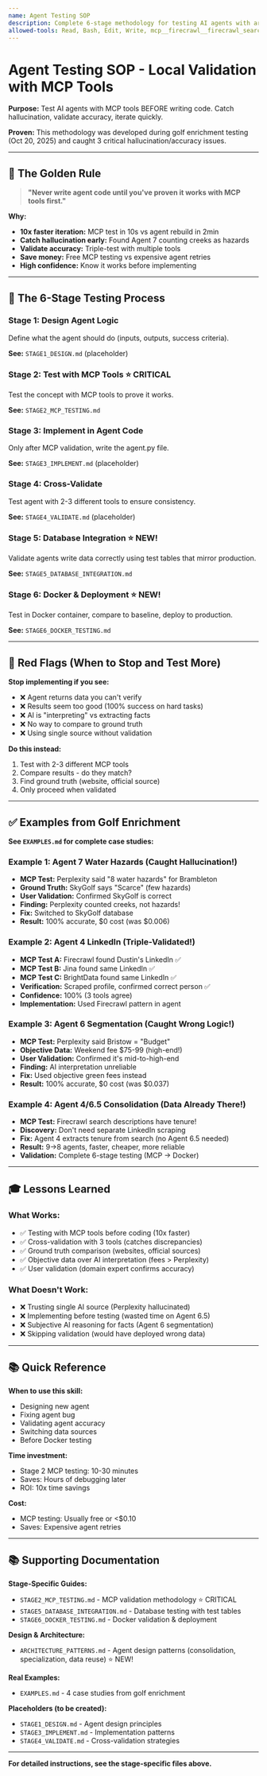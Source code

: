 ```yaml
---
name: Agent Testing SOP
description: Complete 6-stage methodology for testing AI agents with architecture patterns for agent consolidation, data flow optimization, and production deployment. Covers MCP validation, implementation, database integration, Docker testing, and controlled production rollout. Validates data accuracy, eliminates hallucination, reduces costs through rapid iteration. Use when developing new agents, fixing bugs, optimizing architecture, or validating changes before production.
allowed-tools: Read, Bash, Edit, Write, mcp__firecrawl__firecrawl_search, mcp__firecrawl__firecrawl_scrape, mcp__BrightData__search_engine, mcp__BrightData__scrape_as_markdown, mcp__jina__jina_search, mcp__jina__jina_reader, mcp__perplexity-ask__perplexity_ask, mcp__supabase__execute_sql, mcp__supabase__list_tables
---
```


# Agent Testing SOP - Local Validation with MCP Tools

**Purpose:** Test AI agents with MCP tools BEFORE writing code. Catch hallucination, validate accuracy, iterate quickly.

**Proven:** This methodology was developed during golf enrichment testing (Oct 20, 2025) and caught 3 critical hallucination/accuracy issues.

---

## 🎯 The Golden Rule

> **"Never write agent code until you've proven it works with MCP tools first."**

**Why:**
- **10x faster iteration:** MCP test in 10s vs agent rebuild in 2min
- **Catch hallucination early:** Found Agent 7 counting creeks as hazards
- **Validate accuracy:** Triple-test with multiple tools
- **Save money:** Free MCP testing vs expensive agent retries
- **High confidence:** Know it works before implementing

---

## 📐 The 6-Stage Testing Process

### **Stage 1: Design Agent Logic**
Define what the agent should do (inputs, outputs, success criteria).

**See:** `STAGE1_DESIGN.md` (placeholder)

### **Stage 2: Test with MCP Tools** ⭐ CRITICAL
Test the concept with MCP tools to prove it works.

**See:** `STAGE2_MCP_TESTING.md`

### **Stage 3: Implement in Agent Code**
Only after MCP validation, write the agent.py file.

**See:** `STAGE3_IMPLEMENT.md` (placeholder)

### **Stage 4: Cross-Validate**
Test agent with 2-3 different tools to ensure consistency.

**See:** `STAGE4_VALIDATE.md` (placeholder)

### **Stage 5: Database Integration** ⭐ NEW!
Validate agents write data correctly using test tables that mirror production.

**See:** `STAGE5_DATABASE_INTEGRATION.md`

### **Stage 6: Docker & Deployment** ⭐ NEW!
Test in Docker container, compare to baseline, deploy to production.

**See:** `STAGE6_DOCKER_TESTING.md`

---

## 🚨 Red Flags (When to Stop and Test More)

**Stop implementing if you see:**
- ❌ Agent returns data you can't verify
- ❌ Results seem too good (100% success on hard tasks)
- ❌ AI is "interpreting" vs extracting facts
- ❌ No way to compare to ground truth
- ❌ Using single source without validation

**Do this instead:**
1. Test with 2-3 different MCP tools
2. Compare results - do they match?
3. Find ground truth (website, official source)
4. Only proceed when validated

---

## ✅ Examples from Golf Enrichment

**See `EXAMPLES.md` for complete case studies:**

### **Example 1: Agent 7 Water Hazards** (Caught Hallucination!)
- **MCP Test:** Perplexity said "8 water hazards" for Brambleton
- **Ground Truth:** SkyGolf says "Scarce" (few hazards)
- **User Validation:** Confirmed SkyGolf is correct
- **Finding:** Perplexity counted creeks, not hazards!
- **Fix:** Switched to SkyGolf database
- **Result:** 100% accurate, $0 cost (was $0.006)

### **Example 2: Agent 4 LinkedIn** (Triple-Validated!)
- **MCP Test A:** Firecrawl found Dustin's LinkedIn ✅
- **MCP Test B:** Jina found same LinkedIn ✅
- **MCP Test C:** BrightData found same LinkedIn ✅
- **Verification:** Scraped profile, confirmed correct person ✅
- **Confidence:** 100% (3 tools agree)
- **Implementation:** Used Firecrawl pattern in agent

### **Example 3: Agent 6 Segmentation** (Caught Wrong Logic!)
- **MCP Test:** Perplexity said Bristow = "Budget"
- **Objective Data:** Weekend fee $75-99 (high-end!)
- **User Validation:** Confirmed it's mid-to-high-end
- **Finding:** AI interpretation unreliable
- **Fix:** Used objective green fees instead
- **Result:** 100% accurate, $0 cost (was $0.037)

### **Example 4: Agent 4/6.5 Consolidation** (Data Already There!)
- **MCP Test:** Firecrawl search descriptions have tenure!
- **Discovery:** Don't need separate LinkedIn scraping
- **Fix:** Agent 4 extracts tenure from search (no Agent 6.5 needed)
- **Result:** 9→8 agents, faster, cheaper, more reliable
- **Validation:** Complete 6-stage testing (MCP → Docker)

---

## 🎓 Lessons Learned

### **What Works:**
- ✅ Testing with MCP tools before coding (10x faster)
- ✅ Cross-validation with 3 tools (catches discrepancies)
- ✅ Ground truth comparison (websites, official sources)
- ✅ Objective data over AI interpretation (fees > Perplexity)
- ✅ User validation (domain expert confirms accuracy)

### **What Doesn't Work:**
- ❌ Trusting single AI source (Perplexity hallucinated)
- ❌ Implementing before testing (wasted time on Agent 6.5)
- ❌ Subjective AI reasoning for facts (Agent 6 segmentation)
- ❌ Skipping validation (would have deployed wrong data)

---

## 📚 Quick Reference

**When to use this skill:**
- Designing new agent
- Fixing agent bug
- Validating agent accuracy
- Switching data sources
- Before Docker testing

**Time investment:**
- Stage 2 MCP testing: 10-30 minutes
- Saves: Hours of debugging later
- ROI: 10x time savings

**Cost:**
- MCP testing: Usually free or <$0.10
- Saves: Expensive agent retries

---

## 📚 Supporting Documentation

**Stage-Specific Guides:**
- `STAGE2_MCP_TESTING.md` - MCP validation methodology ⭐ CRITICAL
- `STAGE5_DATABASE_INTEGRATION.md` - Database testing with test tables
- `STAGE6_DOCKER_TESTING.md` - Docker validation & deployment

**Design & Architecture:**
- `ARCHITECTURE_PATTERNS.md` - Agent design patterns (consolidation, specialization, data reuse) ⭐ NEW!

**Real Examples:**
- `EXAMPLES.md` - 4 case studies from golf enrichment

**Placeholders (to be created):**
- `STAGE1_DESIGN.md` - Agent design principles
- `STAGE3_IMPLEMENT.md` - Implementation patterns
- `STAGE4_VALIDATE.md` - Cross-validation strategies

---

**For detailed instructions, see the stage-specific files above.**
